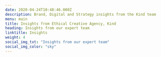```yaml
---
date: 2020-04-24T10:48:46.000Z
description: Brand, Digital and Strategy insights from the Kind team
menu: main
title: Insights from Ethical Creative Agency, Kind
heading: Insights from our expert team
linktitle: Insights
weight: 4
social_img_txt: "Insights from our expert team"
social_img_color: "sky"
---
```

